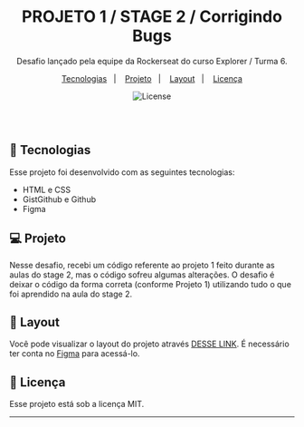 <h1 align="center"> PROJETO 1 / STAGE 2 / Corrigindo Bugs</h1>

<p align="center">
Desafio lançado pela equipe da Rockerseat do curso Explorer / Turma 6.
</p>

<p align="center">
  <a href="#-tecnologias">Tecnologias</a>&nbsp;&nbsp;&nbsp;|&nbsp;&nbsp;&nbsp;
  <a href="#-projeto">Projeto</a>&nbsp;&nbsp;&nbsp;|&nbsp;&nbsp;&nbsp;
  <a href="#-layout">Layout</a>&nbsp;&nbsp;&nbsp;|&nbsp;&nbsp;&nbsp;
  <a href="#memo-licença">Licença</a>
</p>

<p align="center">
  <img alt="License" src="https://img.shields.io/static/v1?label=license&message=MIT&color=49AA26&labelColor=000000">
</p>

<br>

<p align="center">
  <img alt="" width="50%">
</p>


## 🚀 Tecnologias

Esse projeto foi desenvolvido com as seguintes tecnologias:

- HTML e CSS
- GistGithub e Github
- Figma


## 💻 Projeto

Nesse desafio, recebi um código referente ao projeto 1 feito durante as aulas do stage 2, mas o código sofreu algumas alterações. O desafio é deixar o código da forma correta (conforme Projeto 1) utilizando tudo o que foi aprendido na aula do stage 2.

## 🔖 Layout

Você pode visualizar o layout do projeto através [DESSE LINK](https://www.figma.com/file/wEKg1YF4v72ypjS3luImhD/Explorer---Projeto-01-(Copy)?node-id=0%3A1&t=w6yWWiBh6hGmAAkI-0). É necessário ter conta no [Figma](https://figma.com) para acessá-lo.

## :memo: Licença

Esse projeto está sob a licença MIT.

----
